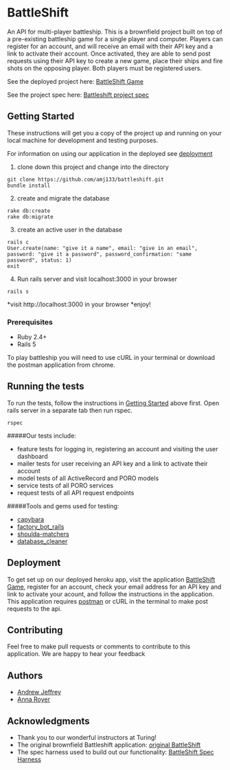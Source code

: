 # BattleShift

An API for multi-player battleship. This is a brownfield project built on top of a pre-existing battleship game for a single player and computer. Players can register for an account, and will receive an email with their API key and a link to activate their account. Once activated, they are able to send post requests using their API key to create a new game, place their ships and fire shots on the opposing player.  Both players must be registered users. 


See the deployed project here: [BattleShift Game](https://lit-hollows-27475.herokuapp.com/)


See the project spec here: [Battleshift project spec](http://backend.turing.io/module3/projects/battleshift)

## Getting Started

These instructions will get you a copy of the project up and running on your local machine for development and testing purposes. 

For information on using our application in the deployed see [deployment](#deployment)

1. clone down this project and change into the directory
```
git clone https://github.com/amj133/battleshift.git
bundle install
```
2. create and migrate the database
```
rake db:create
rake db:migrate
```
3. create an active user in the database
```
rails c
User.create(name: "give it a name", email: "give in an email", password: "give it a password", password_confirmation: "same password", status: 1)
exit
```
4. Run rails server and visit localhost:3000 in your browser
```
rails s
```
*visit http://localhost:3000 in your browser
*enjoy!

### Prerequisites

* Ruby 2.4+
* Rails 5

To play battleship you will need to use cURL in your terminal or download the postman application from chrome.

## Running the tests

To run the tests, follow the instructions in [Getting Started](#getting-started) above first.  Open rails server in a separate tab then run rspec.
```
rspec
```
#####Our tests include: 
* feature tests for logging in, registering an account and visiting the user dashboard
* mailer tests for user receiving an API key and a link to activate their account 
* model tests of all ActiveRecord and PORO models
* service tests of all PORO services
* request tests of all API request endpoints

#####Tools and gems used for testing:
* [capybara](https://github.com/teamcapybara/capybara)
* [factory_bot_rails](https://github.com/thoughtbot/factory_bot_rails)
* [shoulda-matchers](https://github.com/thoughtbot/shoulda-matchers)
* [database_cleaner](https://github.com/DatabaseCleaner/database_cleaner)


## Deployment

To get set up on our deployed heroku app, visit the application [BattleShift Game](https://lit-hollows-27475.herokuapp.com/), register for an account, check your email address for an API key and link to activate your acount, and follow the instructions in the application. 
This application requires [postman](https://chrome.google.com/webstore/detail/postman/fhbjgbiflinjbdggehcddcbncdddomop?hl=en) or cURL in the terminal to make post requests to the api.


## Contributing

Feel free to make pull requests or comments to contribute to this application. We are happy to hear your feedback

## Authors

* [Andrew Jeffrey](https://github.com/amj133)
* [Anna Royer](https://github.com/annaroyer)

## Acknowledgments

* Thank you to our wonderful instructors at Turing!
* The original brownfield Battleshift application: [original BattleShift](https://github.com/turingschool-examples/battleshift)
* The spec harness used to build out our functionality: [BattleShift Spec Harness](https://github.com/turingschool-examples/battleshift_spec_harness)

